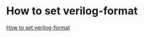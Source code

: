 # How to set verilog-format
[How to set verilog-format](https://aiwithcloud.com/2022/09/15/how_to_set_verilog_format/)